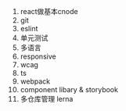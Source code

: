 1. react做基本cnode
2. git
3. eslint
4. 单元测试
5. 多语言
6. responsive
7. wcag
8. ts
9. webpack
10. component libary & storybook
11.  多仓库管理 lerna
